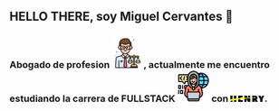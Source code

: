 ## HELLO THERE, soy Miguel Cervantes 👋

### Abogado de profesion <img src="Abogado.png" width="56">, actualmente me encuentro estudiando la carrera de FULLSTACK <img src="Programador.png" width="56"> con <img src="Henry.png" width="60">.

